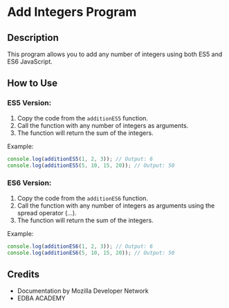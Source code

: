 # Add Integers Program

## Description
This program allows you to add any number of integers using both ES5 and ES6 JavaScript.

## How to Use

### ES5 Version:
1. Copy the code from the `additionES5` function.
2. Call the function with any number of integers as arguments.
3. The function will return the sum of the integers.

Example:
```javascript
console.log(additionES5(1, 2, 3)); // Output: 6
console.log(additionES5(5, 10, 15, 20)); // Output: 50
```


### ES6 Version:
1. Copy the code from the `additionES6` function.
2. Call the function with any number of integers as arguments using the spread operator (...).
3. The function will return the sum of the integers.

Example:

```javascript
console.log(additionES6(1, 2, 3)); // Output: 6
console.log(additionES6(5, 10, 15, 20)); // Output: 50
```

## Credits
- Documentation by Mozilla Developer Network
- EDBA ACADEMY